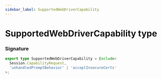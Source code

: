 ```yaml
---
sidebar_label: SupportedWebDriverCapability
---
```


# SupportedWebDriverCapability type

### Signature

```typescript
export type SupportedWebDriverCapability = Exclude<
  Session.CapabilityRequest,
  'unhandledPromptBehavior' | 'acceptInsecureCerts'
>;
```
